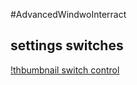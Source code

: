#AdvancedWindwoInterract

## settings switches
[!thbumbnail switch control](https://github.com/AnatolyRybchych/AdvancedWindowInterract/blob/main/thumbnails/thumbnail_switch.gif)